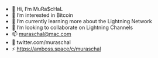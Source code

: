 - 👋 Hi, I’m MuRa$cHaL
- 👀 I’m interested in ₿itcoin
- 🌱 I’m currently learning more about the Lightning Network
- 💞️ I’m looking to collaborate on Lightning Channels
- 📫 muraschal@mac.com
- 🐤 twitter.com/muraschal
- ⚡️ https://amboss.space/c/muraschal
<!---
muraschal/muraschal is a ✨ special ✨ repository because its `README.md` (this file) appears on your GitHub profile.
You can click the Preview link to take a look at your changes.
--->
